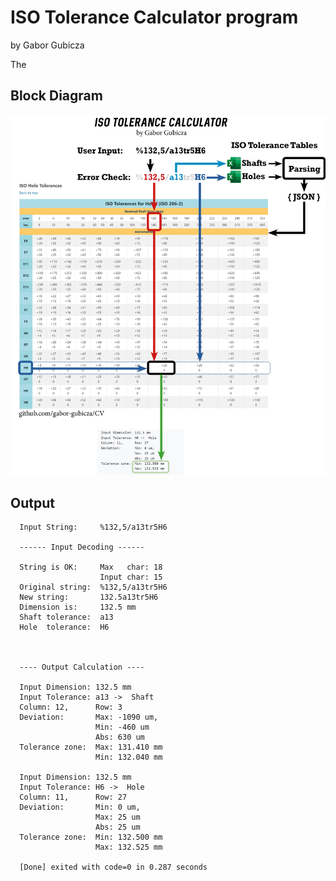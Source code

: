 # ISO Tolerance Calculator program

by Gabor Gubicza

The

## Block Diagram

![TolCalc](https://github.com/gabor-gubicza/CV/blob/main/Gabor_Gubicza_Tol.Calc-1.1.jpg)

## Output

      Input String:     %132,5/a13tr5H6

      ------ Input Decoding ------

      String is OK:     Max   char: 18
                        Input char: 15
      Original string:  %132,5/a13tr5H6
      New string:       132.5a13tr5H6
      Dimension is:     132.5 mm
      Shaft tolerance:  a13
      Hole  tolerance:  H6



      ---- Output Calculation ----

      Input Dimension: 132.5 mm
      Input Tolerance: a13 ->  Shaft
      Column: 12,      Row: 3
      Deviation:       Max: -1090 um,
                       Min: -460 um
                       Abs: 630 um
      Tolerance zone:  Max: 131.410 mm
                       Min: 132.040 mm

      Input Dimension: 132.5 mm
      Input Tolerance: H6 ->  Hole
      Column: 11,      Row: 27
      Deviation:       Min: 0 um,
                       Max: 25 um
                       Abs: 25 um
      Tolerance zone:  Min: 132.500 mm
                       Max: 132.525 mm

      [Done] exited with code=0 in 0.287 seconds
